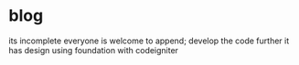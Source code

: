 # blog
its incomplete everyone is welcome to append; develop the code further it has design using foundation with codeigniter 
